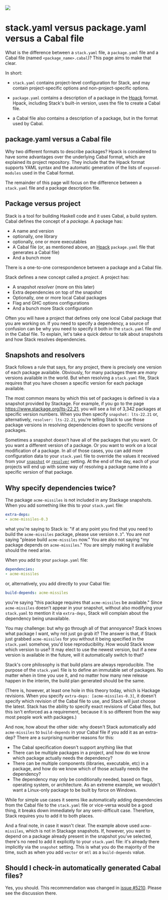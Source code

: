<div class="hidden-warning"><a href="https://docs.haskellstack.org/"><img src="https://cdn.jsdelivr.net/gh/commercialhaskell/stack/doc/img/hidden-warning.svg"></a></div>

# stack.yaml versus package.yaml versus a Cabal file

What is the difference between a `stack.yaml` file, a `package.yaml` file and a
Cabal file (named `<package_name>.cabal`)? This page aims to make that clear.

In short:

* `stack.yaml` contains project-level configuration for Stack, and may contain
  project-specific options and non-project-specific options.

* `package.yaml` contains a description of a package in the
  [Hpack](https://github.com/sol/hpack) format. Hpack, including Stack's
  built-in version, uses the file to create a Cabal file.

* a Cabal file also contains a description of a package, but in the format used
  by Cabal.

## package.yaml versus a Cabal file

Why two different formats to describe packages? Hpack is considered to have some
advantages over the underlying Cabal format, which are explained its project
repository. They include that the Hpack format supports YAML syntax and the
automatic generation of the lists of `exposed-modules` used in the Cabal format.

The remainder of this page will focus on the difference between a `stack.yaml`
file and a package description file.

## Package versus project

Stack is a tool for building Haskell code and it uses Cabal, a build system.
Cabal defines the concept of a _package_. A package has:

* A name and version
* optionally, one library
* optionally, one or more executables
* A Cabal file (or, as mentioned above, an [Hpack](https://github.com/sol/hpack)
  `package.yaml` file that generates a Cabal file)
* And a bunch more

There is a one-to-one correspondence between a package and a Cabal file.

Stack defines a new concept called a _project_. A project has:

* A snapshot _resolver_ (more on this later)
* Extra dependencies on top of the snapshot
* Optionally, one or more local Cabal packages
* Flag and GHC options configurations
* And a bunch more Stack configuration

Often you will have a project that defines only one local Cabal package that you
are working on. If you need to specify a dependency, a source of confusion can
be why you need to specify it both in the `stack.yaml` file _and_
in the Cabal file. To explain, let's take a quick detour to talk about snapshots
and how Stack resolves dependencies.

## Snapshots and resolvers

Stack follows a rule that says, for any project, there is precisely one version
of each package available. Obviously, for many packages there are _many_
versions available in the world. But when resolving a `stack.yaml` file, Stack
requires that you have chosen a specific version for each package available.

The most common means by which this set of packages is defined is via a
snapshot provided by Stackage. For example, if you go to the page
<https://www.stackage.org/lts-22.21>, you will see a list of 3,342 packages at
specific version numbers. When you then specify `snapshot: lts-22.21` or,
alternatively, `resolver: lts-22.21`, you're telling Stack to use those package
versions in resolving dependencies down to specific versions of packages.

Sometimes a snapshot doesn't have all of the packages that you want. Or you want
a different version of a package. Or you want to work on a local modification of
a package. In all of those cases, you can add more configuration data to your
`stack.yaml` file to override the values it received from your
[`snapshot`](../configure/yaml/project.md#snapshot) or
[`resolver`](../configure/yaml/project.md#resolver) setting. At the end of the
day, each of your projects will end up with some way of resolving a package name
into a specific version of that package.

## Why specify dependencies twice?

The package `acme-missiles` is not included in any Stackage snapshots. When you
add something like this to your `stack.yaml` file:

~~~yaml
extra-deps:
- acme-missiles-0.3
~~~

what you're saying to Stack is: "if at any point you find that you need to build
the `acme-missiles` package, please use version `0.3`". You are _not_ saying
"please build `acme-missiles` now." You are also not saying "my package depends
on `acme-missiles`." You are simply making it available should the need arise.

When you add to your `package.yaml` file:

~~~yaml
dependencies:
- acme-missiles
~~~

or, alternatively, you add directly to your Cabal file:

~~~yaml
build-depends: acme-missiles
~~~

you're saying "this package requires that `acme-missiles` be available." Since
`acme-missiles` doesn't appear in your snapshot, without also modifying your
`stack.yaml` to mention it via `extra-deps`, Stack will complain about the
dependency being unavailable.

You may challenge: but why go through all of that annoyance? Stack knows what
package I want, why not just go grab it? The answer is that, if Stack just
grabbed `acme-missiles` for you without it being specified in the `stack.yaml`
somehow, you'd lose reproducibility. How would Stack know which version to use?
It may elect to use the newest version, but if a new version is available in
the future, will it automatically switch to that?

Stack's core philosophy is that build plans are always reproducible. The
purpose of the `stack.yaml` file is to define an immutable set of packages. No
matter when in time you use it, and no matter how many new release happen in
the interim, the build plan generated should be the same.

(There is, however, at least one hole in this theory today, which is Hackage
revisions. When you specify `extra-deps: [acme-missiles-0.3]`, it doesn't
specify which revision of the Cabal file to use, and Stack will just choose the
latest. Stack has the ability to specify exact revisions of Cabal files, but
this isn't enforced as a requirement, because it is so different from the way
most people work with packages.)

And now, how about the other side: why doesn't Stack automatically add
`acme-missiles` to `build-depends` in your Cabal file if you add it as an
extra-dep? There are a surprising number reasons for this:

* The Cabal specification doesn't support anything like that
* There can be multiple packages in a project, and how do we know which package
  actually needs the dependency?
* There can be multiple components (libraries, executable, etc) in a package,
  and how do we know which of those actually needs the dependency?
* The dependency may only be conditionally needed, based on flags, operating
  system, or architecture. As an extreme example, we wouldn't want a Linux-only
  package to be built by force on Windows.

While for simple use cases it seems like automatically adding dependencies from
the Cabal file to the `stack.yaml` file or vice-versa would be a good thing, it
breaks down immediately for any semi-difficult case. Therefore, Stack requires
you to add it to both places.

And a final note, in case it wasn't clear. The example above used
`acme-missiles`, which is not in Stackage snapshots. If, however, you want to
depend on a package already present in the snapshot you've selected, there's no
need to add it explicitly to your `stack.yaml` file: it's already there
implicitly via the `snapshot` setting. This is what you do the majority of the
time, such as when you add `vector` or `mtl` as a `build-depends` value.

## Should I check-in automatically generated Cabal files?

Yes, you should. This recommendation was changed in
[issue #5210](https://github.com/commercialhaskell/stack/issues/5210). Please
see the discussion there.
